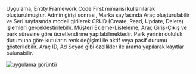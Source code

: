 Uygulama, Entity Framework Code First mimarisi kullanılarak oluşturulmuştur. Admin girişi sonrası, Marka sayfasında Araç oluşturulabilir ve Seri sayfasında modeli girilerek CRUD (Create, Read, Update, Delete) işlemleri gerçekleştirilebilir. Müşteri Ekleme-Listeleme, Araç Giriş-Çıkış ve park süresine göre ücretlendirme yapılabilmektedir. Park yerinin doluluk durumuna göre kutuların renk değişimi ile aktif veya pasif durumu gösterilebilir. Araç ID, Ad Soyad gibi özellikler ile arama yapılarak kayıtlar bulunabilir.
 
 ![uygulama görüntü](https://user-images.githubusercontent.com/104678461/211566314-9a56785b-030d-49a7-8918-8f7a7c04063b.png)
